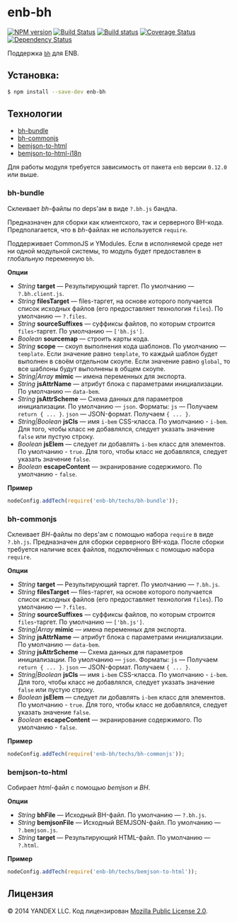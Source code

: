 enb-bh
======

[![NPM version](https://img.shields.io/npm/v/enb-bh.svg?style=flat)](https://www.npmjs.org/package/enb-bh) [![Build Status](https://img.shields.io/travis/enb-bem/enb-bh/master.svg?style=flat&label=tests)](https://travis-ci.org/enb-bem/enb-bh) [![Build status](https://img.shields.io/appveyor/ci/blond/enb-bh.svg?style=flat&label=windows)](https://ci.appveyor.com/project/blond/enb-bh) [![Coverage Status](https://img.shields.io/coveralls/enb-bem/enb-bh.svg?style=flat)](https://coveralls.io/r/enb-bem/enb-bh?branch=master) [![Dependency Status](https://img.shields.io/david/enb-bem/enb-bh.svg?style=flat)](https://david-dm.org/enb-bem/enb-bh)

Поддержка [`bh`](https://github.com/enb-make/bh) для ENB.

Установка:
----------

```sh
$ npm install --save-dev enb-bh
```

Технологии
----------

* [bh-bundle](#bh-bundle)
* [bh-commonjs](#bh-commonjs)
* [bemjson-to-html](#bemjson-to-html)
* [bemjson-to-html-i18n](#bemjson-to-html-i18n)

Для работы модуля требуется зависимость от пакета `enb` версии `0.12.0` или выше.

### bh-bundle

Склеивает *bh*-файлы по deps'ам в виде `?.bh.js` бандла.

Предназначен для сборки как клиентского, так и серверного BH-кода. Предполагается, что в *bh*-файлах не используется `require`.

Поддерживает CommonJS и YModules. Если в исполняемой среде нет ни одной модульной системы, то модуль будет предоставлен в глобальную переменную `bh`.

**Опции**

* *String* **target** — Результирующий таргет. По умолчанию — `?.bh.client.js`.
* *String* **filesTarget** — files-таргет, на основе которого получается список исходных файлов (его предоставляет технология `files`). По умолчанию — `?.files`.
* *String* **sourceSuffixes** — суффиксы файлов, по которым строится `files`-таргет. По умолчанию — `['bh.js']`.
* *Boolean* **sourcemap** — строить карты кода.
* *String* **scope** — скоуп выполнения кода шаблонов. По умолчанию — `template`. Если значение равно `template`, то каждый шаблон будет выполнен в своём отдельном скоупе. Если значение равно `global`, то все шаблоны будут выполнены в общем скоупе.
* *String|Array* **mimic** — имена переменных для экспорта.
* *String* **jsAttrName** — атрибут блока с параметрами инициализации. По умолчанию — `data-bem`.
* *String* **jsAttrScheme** — Схема данных для параметров инициализации. По умолчанию — `json`. Форматы: `js` — Получаем `return { ... }`. `json` — JSON-формат. Получаем `{ ... }`.
* *String|Boolean* **jsCls** — имя `i-bem` CSS-класса. По умолчанию - `i-bem`. Для того, чтобы класс не добавлялся, следует указать значение `false` или пустую строку.
* *Boolean* **jsElem** — следует ли добавлять `i-bem` класс для элементов. По умолчанию - `true`. Для того, чтобы класс не добавлялся, следует указать значение `false`.
* *Boolean* **escapeContent** — экранирование содержимого. По умолчанию - `false`.

**Пример**

```javascript
nodeConfig.addTech(require('enb-bh/techs/bh-bundle'));
```

### bh-commonjs

Склеивает *BH*-файлы по deps'ам с помощью набора `require` в виде `?.bh.js`. Предназначен для сборки серверного BH-кода. После сборки требуется наличие всех файлов, подключённых с помощью набора `require`.

**Опции**

* *String* **target** — Результирующий таргет. По умолчанию — `?.bh.js`.
* *String* **filesTarget** — files-таргет, на основе которого получается список исходных файлов (его предоставляет технология `files`). По умолчанию — `?.files`.
* *String* **sourceSuffixes** — суффиксы файлов, по которым строится `files`-таргет. По умолчанию — `['bh.js']`.
* *String|Array* **mimic** — имена переменных для экспорта.
* *String* **jsAttrName** — атрибут блока с параметрами инициализации. По умолчанию — `data-bem`.
* *String* **jsAttrScheme** — Схема данных для параметров инициализации. По умолчанию — `json`. Форматы: `js` — Получаем `return { ... }`. `json` — JSON-формат. Получаем `{ ... }`.
* *String|Boolean* **jsCls** — имя `i-bem` CSS-класса. По умолчанию - `i-bem`. Для того, чтобы класс не добавлялся, следует указать значение `false` или пустую строку.
* *Boolean* **jsElem** — следует ли добавлять `i-bem` класс для элементов. По умолчанию - `true`. Для того, чтобы класс не добавлялся, следует указать значение `false`.
* *Boolean* **escapeContent** — экранирование содержимого. По умолчанию - `false`.

**Пример**

```javascript
nodeConfig.addTech(require('enb-bh/techs/bh-commonjs'));
```

### bemjson-to-html

Собирает *html*-файл с помощью *bemjson* и *BH*.

**Опции**

* *String* **bhFile** — Исходный BH-файл. По умолчанию — `?.bh.js`.
* *String* **bemjsonFile** — Исходный BEMJSON-файл. По умолчанию — `?.bemjson.js`.
* *String* **target** — Результирующий HTML-файл. По умолчанию — `?.html`.

**Пример**

```javascript
nodeConfig.addTech(require('enb-bh/techs/bemjson-to-html'));
```

Лицензия
--------

© 2014 YANDEX LLC. Код лицензирован [Mozilla Public License 2.0](LICENSE.txt).
